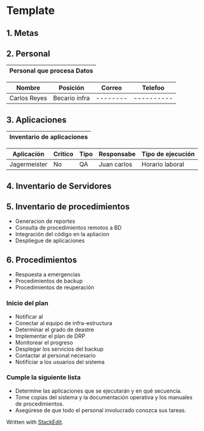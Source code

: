 # Template
## 1.  Metas
## 2. Personal

|Personal que procesa Datos|
|---------------------|

|Nombre | Posición | Correo | Telefoo |
|------|-----------|--------|----------|
|Carlos Reyes| Becario infra|--------|----------|

## 3.  Aplicaciones
| Inventario de aplicaciones | 
|-----------------------------|

|Aplicación|Critico| Tipo| Responsabe|Tipo de ejecución|
|-----|-----|-----|-------|---|
|Jagermeister|No|QA|Juan carlos|Horario laboral |

## 4. Inventario de Servidores

## 5. Inventario de procedimientos 

- Generacion de reportes
- Consulta de procedimientos remotos a BD
-  Integración del código en la apliacion
- Despliegue de aplicaciones 

## 6.  Procedimientos 
- Respuesta a emergencias
- Procedimientos de backup 
- Procedimientos de reuperación

### Inicio del plan
- Notificar al 
- Conectar al equipo de infra-estructura
- Determinar el grado de deastre 
- Implementar el plan de DRP 
- Monitorear el progreso
- Desplegar los servicios del backup
-  Contactar al personal necesario 
- Notificiar a los usuarios del sistema
### Cumple la siguiente lista
- Determine las aplicaciones que se ejecutarán y en qué secuencia.
-  Tome copias del sistema y la documentación operativa y los manuales de procedimientos.
-  Asegúrese de que todo el personal involucrado conozca sus tareas.

 Written with [StackEdit](https://stackedit.io/).
<!--stackedit_data:
eyJoaXN0b3J5IjpbMzc1MTE1NDY0LC0xMzgxMDMyMTc0LDE4ND
M4NTQ0MTgsMTIzMjI3MDk0NiwtNTkyNTMwNzY0LDEwOTQ1NjE4
MSwtMTk0OTcyNjMxOSwyMDIzNDY3NzE3LC04NzUwMzcyMjQsMT
YyMjc1MDg4OSw3MzA5OTgxMTZdfQ==
-->